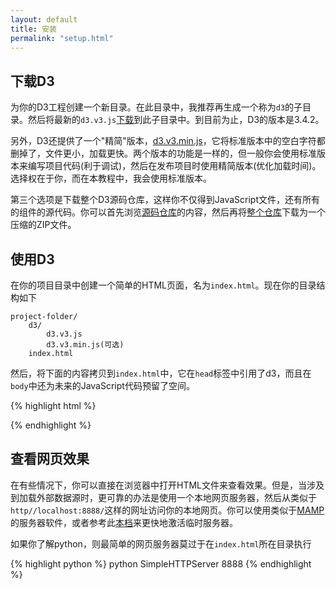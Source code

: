 ```yaml
---
layout: default
title: 安装
permalink: "setup.html"
---
```


## 下载D3
为你的D3工程创建一个新目录。在此目录中，我推荐再生成一个称为`d3`的子目录。然后将最新的`d3.v3.js`[下载](http://d3js.org/d3.v3.js)到此子目录中。到目前为止，D3的版本是3.4.2。

另外，D3还提供了一个"精简"版本，[d3.v3.min.js](http://d3js.org/d3.v3.min.js)，它将标准版本中的空白字符都删掉了，文件更小，加载更快。两个版本的功能是一样的，但一般你会使用标准版本来编写项目代码(利于调试)，然后在发布项目时使用精简版本(优化加载时间)。选择权在于你，而在本教程中，我会使用标准版本。

第三个选项是下载整个D3源码仓库，这样你不仅得到JavaScript文件，还有所有的组件的源代码。你可以首先浏览[源码仓库](https://github.com/mbostock/d3)的内容，然后再将[整个仓库](https://github.com/mbostock/d3/releases)下载为一个压缩的ZIP文件。

## 使用D3
在你的项目目录中创建一个简单的HTML页面，名为`index.html`。现在你的目录结构如下

    project-folder/
	    d3/
		    d3.v3.js
		    d3.v3.min.js(可选)
	    index.html

然后，将下面的内容拷贝到`index.html`中，它在`head`标签中引用了d3，而且在`body`中还为未来的JavaScript代码预留了空间。

{% highlight html %}
<!DOCTYPE html>
<html lang="en">
    <head>
        <meta charset="utf-8">
        <title>D3 Test</title>
        <script type="text/javascript" src="d3/d3.v3.js"></script>
    </head>
    <body>
        <script type="text/javascript">
            // Your beautiful D3 code will go here
        </script>
    </body>
</html> 
{% endhighlight %}

## 查看网页效果
在有些情况下，你可以直接在浏览器中打开HTML文件来查看效果。但是，当涉及到加载外部数据源时，更可靠的办法是使用一个本地网页服务器，然后从类似于`http//localhost:8888/`这样的网址访问你的本地网页。你可以使用类似于[MAMP](http://mamp.info/en/)的服务器软件，或者参考此[本档](https://github.com/mbostock/d3/wiki)来更快地激活临时服务器。

如果你了解python，则最简单的网页服务器莫过于在`index.html`所在目录执行

{% highlight python %}
python SimpleHTTPServer 8888
{% endhighlight %}

